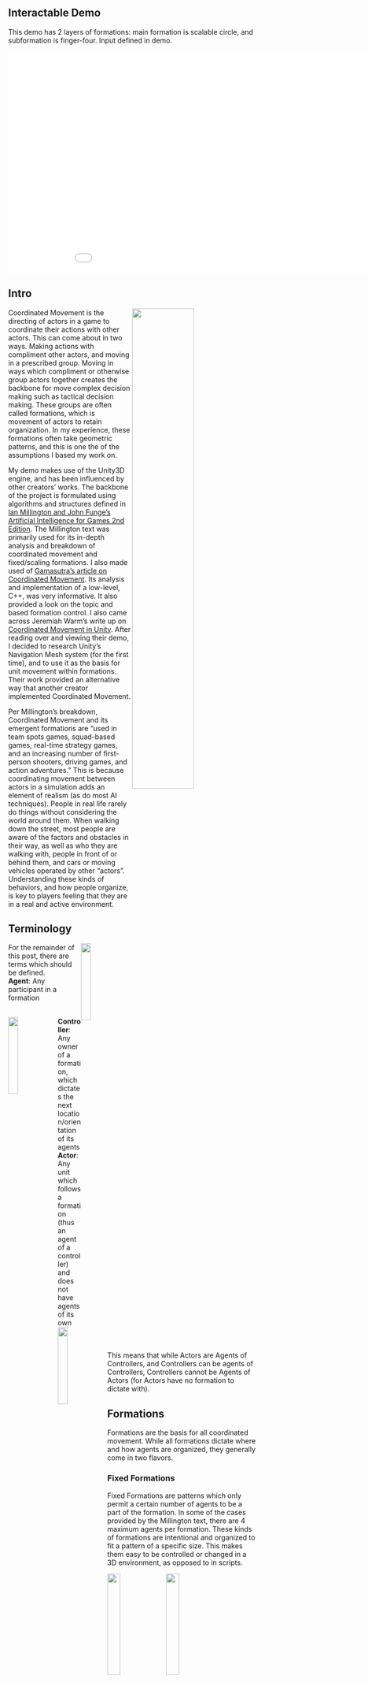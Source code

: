 <h2>Interactable Demo</h2>

This demo has 2 layers of formations: main formation is scalable circle, and subformation is finger-four. Input defined in demo.

<center>
<iframe src="{{ site.url }}{{ site.baseurl }}/posts/2017-12-11-coordinated-movement/demo/index.html" style="border:0px #000000 none;" name="Coordinated Movement" scrolling="no" frameborder="1" marginheight="px" marginwidth="320px" height="450px" width="960px"></iframe>
</center>

<h2>Intro</h2>

<img src='/posts/2017-12-11-coordinated-movement/line-actors.png' class='iconDetails' align="right" style="width:50%">

Coordinated Movement is the directing of actors in a game to coordinate their actions with other actors. This can come about in two ways. Making actions with compliment other actors, and moving in a prescribed group. Moving in ways which compliment or otherwise group actors together creates the backbone for move complex decision making such as tactical decision making. These groups are often called formations, which is movement of actors to retain organization. In my experience, these formations often take geometric patterns, and this is one the of the assumptions I based my work on.

My demo makes use of the Unity3D engine, and has been influenced by other creators’ works. The backbone of the project is formulated using algorithms and structures defined in <a href="https://www.amazon.com/Artificial-Intelligence-Games-Ian-Millington/dp/0123747317">Ian Millington and John Funge’s Artificial Intelligence for Games 2nd Edition</a>. The Millington text was primarily used for its in-depth analysis and breakdown of coordinated movement and fixed/scaling formations. I also made used of <a href="https://www.gamasutra.com/view/feature/131721/implementing_coordinated_movement.php?page=2">Gamasutra’s article on Coordinated Movement</a>. Its analysis and implementation of a low-level, C++, was very informative. It also provided a look on the topic and based formation control. I also came across Jeremiah Warm’s write up on <a href="http://www.jeremiahwarm.com/coordinated-movement.php">Coordinated Movement in Unity</a>. After reading over and viewing their demo, I decided to research Unity’s Navigation Mesh system (for the first time), and to use it as the basis for unit movement within formations. Their work provided an alternative way that another creator implemented Coordinated Movement.

Per Millington’s breakdown, Coordinated Movement and its emergent formations are “used in team spots games, squad-based games, real-time strategy games, and an increasing number of first-person shooters, driving games, and action adventures.” This is because coordinating movement between actors in a simulation adds an element of realism (as do most AI techniques). People in real life rarely do things without considering the world around them. When walking down the street, most people are aware of the factors and obstacles in their way, as well as who they are walking with, people in front of or behind them, and cars or moving vehicles operated by other “actors”. Understanding these kinds of behaviors, and how people organize, is key to players feeling that they are in a real and active environment.

<h2>Terminology</h2>

<img src='/posts/2017-12-11-coordinated-movement/circleFingerFour.png' class='iconDetails' style="width:20%;float:right;">
<p>
For the remainder of this post, there are terms which should be defined.
<br/>
<strong>Agent</strong>: Any participant in a formation
</p>

<br/>

<span>
<img src='/posts/2017-12-11-coordinated-movement/controller.png' class='iconDetails' style="width:20%;float:left;">
<strong>Controller</strong>: Any owner of a formation, which dictates the next location/orientation of its agents
</span>

<br/>

<span>
<img src='/posts/2017-12-11-coordinated-movement/actor.png' class='iconDetails' style="width:20%;float:left;">
<strong>Actor</strong>: Any unit which follows a formation (thus an agent of a controller) and does not have agents of its own
</span>

<br/>
<br/>
<br/>

This means that while Actors are Agents of Controllers, and Controllers can be agents of Controllers, Controllers cannot be Agents of Actors (for Actors have no formation to dictate with).

<h2>Formations</h2>

Formations are the basis for all coordinated movement. While all formations dictate where and how agents are organized, they generally come in two flavors.

<h3>Fixed Formations</h3>

Fixed Formations are patterns which only permit a certain number of agents to be a part of the formation. In some of the cases provided by the Millington text, there are 4 maximum agents per formation. These kinds of formations are intentional and organized to fit a pattern of a specific size. This makes them easy to be controlled or changed in a 3D environment, as opposed to in scripts.

<img src='/posts/2017-12-11-coordinated-movement/line.png' class='iconDetails' style="width:23%;">
<img src='/posts/2017-12-11-coordinated-movement/defensiveCircle.png' class='iconDetails' style="width:23%;">
<img src='/posts/2017-12-11-coordinated-movement/2cover.png' class='iconDetails' style="width:23%;">
<img src='/posts/2017-12-11-coordinated-movement/fingerFour.png' class='iconDetails' style="width:23%;">

<h3>Scalable Formations</h3>

Scalable Formations are patterns which are derived from an algorithm and an unknown number of agents. These patterns are often emergent and dynamic, which while being pleasing to view and watch grow, can be harder to define and predict the behavior of.

<img src='/posts/2017-12-11-coordinated-movement/circle4.png' class='iconDetails' style="width:30%;">
<img src='/posts/2017-12-11-coordinated-movement/circle7.png' class='iconDetails' style="width:30%;">
<img src='/posts/2017-12-11-coordinated-movement/circle12.png' class='iconDetails' style="width:30%;">

<h2>Implementation</h2>

As described in the Millington text, two-tiered hagiarchies systems help to separate the logic of pattern movement from the moving of actors to their desired targets. In my implementation, this broke agents into the categories of Controller and Actor. Controllers, while holding most or all the logic, are invisible and unaffected by actions in the world. These objects merely hold formation patterns and dictate target positions to their agents. Actors, on the other hand, are active world interactors. They participate in actions in the world and are the units which are visible to the player. They attempt to follow locations dictated to them by their Controller, and account for the movements of other Actors.

<center>
<video style="width:100%;" controls muted>
  <source src="{{ site.url }}{{ site.baseurl }}/posts/2017-12-11-coordinated-movement/demoShort.mp4" type="video/mp4">
</video>
</center>

In the video above, there is one main controller and 3-6 sub-controllers (Controller Agents of the main Controller), as well as Actor Agents for each sub-controller. As the sub-controllers are added, the scalable circle formation of the main controller grows to allow the space for the sub-controllers. When the sub-controllers are removed, the main controller accounts for the change and the formation changes. For each of the sub-controllers, the formation is a “Finger-four”, and their agents are orientated to match the orientation of the image above. When the main controller moves, all the agents (sub-controllers and actors) roughly maintain their relative location to one another.

<h1>Concessions in Unity</h1>

In this implementation, I had to make some concessions to Unity as a trade of for features which are outside the scope of this demo.

<center>
<img src='/posts/2017-12-11-coordinated-movement/navmesh.png' class='iconDetails' style="width:80%;">
</center>

To take advantage of Unity’s 3D space movement, I decided to use the pre-built Navigation Mesh system. This meant that each Actor and Controller has its own NavMeshAgent script to navigate the world. This enables each GameObject to operate independently, regardless of whether it is an Agent or not. Because of this independence, the multiple hierarchy system emerged (which is why Controllers can be Agents of other Controllers). Using the Navigation Mesh implementation also made Collision Avoidance possible, to show a more complete and well rounded Coordinated Movement. In having Collision Avoidance (without writing an entire algorithm myself), Actors could be smart about how they go to their targets.

<center>
<img src='/posts/2017-12-11-coordinated-movement/unitMoveNav.png' class='iconDetails' style="width:50%;">
</center>

These came at a cost, however, as I removed the Drift Offset outlined by Millington. The offset restricted the Controller to a set distance from its Agents, but in using NavMeshAgent, stopping or otherwise interrupting the NavMeshAgent’s movement became counterintuitive. This means that in this implementation, Controllers can get ahead of their Agents, meaning the Player must wait for the units to catch up.

<center>
<img src='/posts/2017-12-11-coordinated-movement/unitStuckNav.png' class='iconDetails' style="width:50%;">
</center>

The other concession became short-sighted children. Because the Controllers dictate the target location to their Agents every FixedUpdate, the Agents targets are changed frequently. Not only could this have a detrimental effect on calculation times of paths for agents, but if the target location of an Agent moves through a unreachable area, the unit will stop at the edge until its target is available again. In the picture above, the target passed through the area, and now the Actor is left having to path around the edge of the obstruction, whereas if it had known the target was going to be obstructed, it could have pathed around it in the first place.
